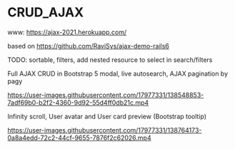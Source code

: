 
# CRUD_AJAX

www: https://ajax-2021.herokuapp.com/

based on https://github.com/RaviSys/ajax-demo-rails6

TODO: sortable, filters, add nested resource to select in search/filters

Full AJAX CRUD in Bootstrap 5 modal, live autosearch, AJAX pagination by pagy   

https://user-images.githubusercontent.com/17977331/138548853-7adf69b0-b2f2-4360-9d92-55d4ff0db21c.mp4

Infinity scroll, User avatar and User card preview (Bootstrap tooltip)


https://user-images.githubusercontent.com/17977331/138764173-0a8a4edd-72c2-44cf-9655-7876f2c62026.mp4

